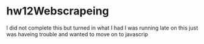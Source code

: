 # hw12Webscrapeing

I did not complete this but turned in what I had I was running late on this just was haveing trouble and wanted to move on to javascrip 
